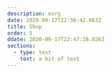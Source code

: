 ```yaml
---
description: esrg
date: 2020-09-17T22:56:42.663Z
title: Shop
order: 5
ddate: 2020-09-17T22:47:28.026Z
sections:
  - type: text
    text: a bit of text
---
```

